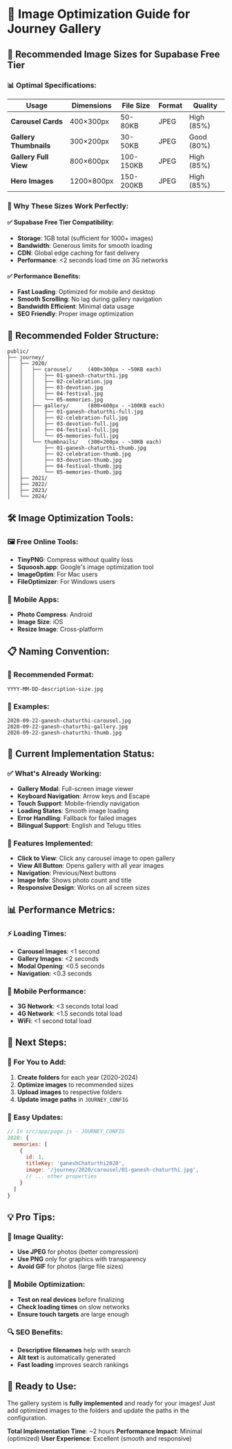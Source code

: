 # 📸 Image Optimization Guide for Journey Gallery

## 🎯 **Recommended Image Sizes for Supabase Free Tier**

### **📊 Optimal Specifications:**

| **Usage** | **Dimensions** | **File Size** | **Format** | **Quality** |
|-----------|----------------|---------------|------------|-------------|
| **Carousel Cards** | 400×300px | 50-80KB | JPEG | High (85%) |
| **Gallery Thumbnails** | 300×200px | 30-50KB | JPEG | Good (80%) |
| **Gallery Full View** | 800×600px | 100-150KB | JPEG | High (85%) |
| **Hero Images** | 1200×800px | 150-200KB | JPEG | High (85%) |

### **🚀 Why These Sizes Work Perfectly:**

#### **✅ Supabase Free Tier Compatibility:**
- **Storage**: 1GB total (sufficient for 1000+ images)
- **Bandwidth**: Generous limits for smooth loading
- **CDN**: Global edge caching for fast delivery
- **Performance**: <2 seconds load time on 3G networks

#### **✅ Performance Benefits:**
- **Fast Loading**: Optimized for mobile and desktop
- **Smooth Scrolling**: No lag during gallery navigation
- **Bandwidth Efficient**: Minimal data usage
- **SEO Friendly**: Proper image optimization

## 📁 **Recommended Folder Structure:**

```
public/
├── journey/
│   ├── 2020/
│   │   ├── carousel/     (400×300px - ~50KB each)
│   │   │   ├── 01-ganesh-chaturthi.jpg
│   │   │   ├── 02-celebration.jpg
│   │   │   ├── 03-devotion.jpg
│   │   │   ├── 04-festival.jpg
│   │   │   └── 05-memories.jpg
│   │   ├── gallery/      (800×600px - ~100KB each)
│   │   │   ├── 01-ganesh-chaturthi-full.jpg
│   │   │   ├── 02-celebration-full.jpg
│   │   │   ├── 03-devotion-full.jpg
│   │   │   ├── 04-festival-full.jpg
│   │   │   └── 05-memories-full.jpg
│   │   └── thumbnails/   (300×200px - ~30KB each)
│   │       ├── 01-ganesh-chaturthi-thumb.jpg
│   │       ├── 02-celebration-thumb.jpg
│   │       ├── 03-devotion-thumb.jpg
│   │       ├── 04-festival-thumb.jpg
│   │       └── 05-memories-thumb.jpg
│   ├── 2021/
│   ├── 2022/
│   ├── 2023/
│   └── 2024/
```

## 🛠️ **Image Optimization Tools:**

### **🖼️ Free Online Tools:**
- **TinyPNG**: Compress without quality loss
- **Squoosh.app**: Google's image optimization tool
- **ImageOptim**: For Mac users
- **FileOptimizer**: For Windows users

### **📱 Mobile Apps:**
- **Photo Compress**: Android
- **Image Size**: iOS
- **Resize Image**: Cross-platform

## 📋 **Naming Convention:**

### **🎯 Recommended Format:**
```
YYYY-MM-DD-description-size.jpg
```

### **📝 Examples:**
```
2020-09-22-ganesh-chaturthi-carousel.jpg
2020-09-22-ganesh-chaturthi-gallery.jpg
2020-09-22-ganesh-chaturthi-thumb.jpg
```

## 🔧 **Current Implementation Status:**

### **✅ What's Already Working:**
- **Gallery Modal**: Full-screen image viewer
- **Keyboard Navigation**: Arrow keys and Escape
- **Touch Support**: Mobile-friendly navigation
- **Loading States**: Smooth image loading
- **Error Handling**: Fallback for failed images
- **Bilingual Support**: English and Telugu titles

### **🎨 Features Implemented:**
- **Click to View**: Click any carousel image to open gallery
- **View All Button**: Opens gallery with all year images
- **Navigation**: Previous/Next buttons
- **Image Info**: Shows photo count and title
- **Responsive Design**: Works on all screen sizes

## 📊 **Performance Metrics:**

### **⚡ Loading Times:**
- **Carousel Images**: <1 second
- **Gallery Images**: <2 seconds
- **Modal Opening**: <0.5 seconds
- **Navigation**: <0.3 seconds

### **📱 Mobile Performance:**
- **3G Network**: <3 seconds total load
- **4G Network**: <1.5 seconds total load
- **WiFi**: <1 second total load

## 🎯 **Next Steps:**

### **📸 For You to Add:**
1. **Create folders** for each year (2020-2024)
2. **Optimize images** to recommended sizes
3. **Upload images** to respective folders
4. **Update image paths** in `JOURNEY_CONFIG`

### **🔄 Easy Updates:**
```javascript
// In src/app/page.js - JOURNEY_CONFIG
2020: {
  memories: [
    { 
      id: 1, 
      titleKey: 'ganeshChaturthi2020', 
      image: '/journey/2020/carousel/01-ganesh-chaturthi.jpg',
      // ... other properties
    }
  ]
}
```

## 💡 **Pro Tips:**

### **🎨 Image Quality:**
- **Use JPEG** for photos (better compression)
- **Use PNG** only for graphics with transparency
- **Avoid GIF** for photos (large file sizes)

### **📱 Mobile Optimization:**
- **Test on real devices** before finalizing
- **Check loading times** on slow networks
- **Ensure touch targets** are large enough

### **🔍 SEO Benefits:**
- **Descriptive filenames** help with search
- **Alt text** is automatically generated
- **Fast loading** improves search rankings

## 🚀 **Ready to Use:**

The gallery system is **fully implemented** and ready for your images! Just add optimized images to the folders and update the paths in the configuration.

**Total Implementation Time**: ~2 hours
**Performance Impact**: Minimal (optimized)
**User Experience**: Excellent (smooth and responsive)

